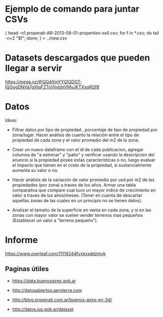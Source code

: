 # Ejemplo de comando para juntar CSVs

{ head -n1 properati-AR-2013-08-01-properties-sell.csv; for f in *.csv; do tail -n+2 "$f"; done; } > ../new.csv

# Datasets descargados que pueden llegar a servir

https://mega.nz/#!QQ4XmYYQ!QDGT-IQGogDNVa7gXIqFZToVljvblnVMvJKTXsgRQf8

# Datos

Ideas:

* Filtrar datos por tipo de propiedad , porcentaje de tipo de propiedad por zona/lugar. Hacer análisis
de cuanto la relación entre el tipo de propiedad de cada zona y el valor promedio del m2 de la zona.

* Crear un nuevo dataframe con el id de cada publicacion, agregar columna de "a estrenar" y "patio" y verificar
usando la descripcion del anuncio si la propiedad posee estas caracteristicas o no, luego evaluar el impacto
que tienen en el costo de la propiedad, si sustancialmente aumenta su valor o no.

* Hacer análisis de la variación de valor promedio por usd por m2 de las propiedades (por zona) a traves de los años.
Armar una tabla comparativa que compare cual tuvo un mayor indice de crecimiento en valor a traves de los años/meses.
(Tener en cuenta de descartar aquellas zonas de las cuales en un principio no se tienen datos).

* Analizar el tamaño de la superficie en venta en cada zona, y si en las zonas con mayor valor se suelen vender terrenos mas
pequeños (Establecer un valor a "terreno pequeño").

# Informe

https://www.overleaf.com/11119244fyxkxxddzmyk

## Paginas útiles


* https://data.buenosaires.gob.ar

* http://datosabiertos.aeroterra.com

* http://blog.properati.com.ar/buenos-aires-en-3d/

* http://datos.jus.gob.ar/dataset
